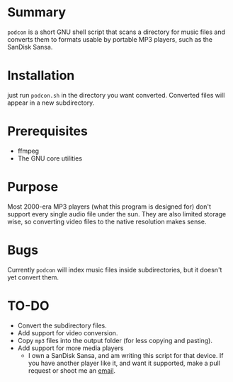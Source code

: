 # Summary

`podcon` is a short GNU shell script that scans a directory for music files and converts them to formats usable by portable MP3 players, such as the SanDisk Sansa.

# Installation

just run `podcon.sh` in the directory you want converted. Converted files will appear in a new subdirectory.

# Prerequisites

* ffmpeg
* The GNU core utilities

# Purpose

Most 2000-era MP3 players (what this program is designed for) don't support every single audio file under the sun.
They are also limited storage wise, so converting video files to the native resolution makes sense.

# Bugs

Currently `podcon` will index music files inside subdirectories, but it doesn't yet convert them.

# TO-DO

* Convert the subdirectory files.
* Add support for video conversion.
* Copy `mp3` files into the output folder (for less copying and pasting).
* Add support for more media players
	* I own a SanDisk Sansa, and am writing this script for that device. If you have another player like it, and want it supported, make a pull request or shoot me an [email](mailto:lukerb52@gmx.com).
